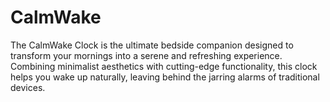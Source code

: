 # CalmWake
The CalmWake Clock is the ultimate bedside companion designed to transform your mornings into a serene and refreshing experience. Combining minimalist aesthetics with cutting-edge functionality, this clock helps you wake up naturally, leaving behind the jarring alarms of traditional devices.
